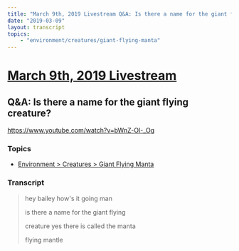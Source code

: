```yaml
---
title: "March 9th, 2019 Livestream Q&A: Is there a name for the giant flying creature?"
date: "2019-03-09"
layout: transcript
topics:
    - "environment/creatures/giant-flying-manta"
---
```

# [March 9th, 2019 Livestream](../2019-03-09.md)
## Q&A: Is there a name for the giant flying creature?
https://www.youtube.com/watch?v=bWnZ-OI-_Og

### Topics
* [Environment > Creatures > Giant Flying Manta](../topics/environment/creatures/giant-flying-manta.md)

### Transcript

> hey bailey how's it going man
> 
> is there a name for the giant flying
> 
> creature yes there is called the manta
> 
> flying mantle
> 
